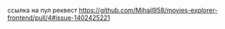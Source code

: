 ссылка на пул реквест https://github.com/Mihail958/movies-explorer-frontend/pull/4#issue-1402425221
